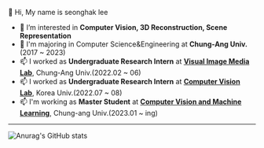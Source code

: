  👋 Hi, My name is seonghak lee
- 👀 I’m interested in **Computer Vision, 3D Reconstruction, Scene Representation**
- 💞️ I'm majoring in Computer Science&Engineering at **Chung-Ang Univ.**(2017 ~ 2023)
- 📫  I worked as **Undergraduate Research Intern** at **[Visual Image Media Lab](https://vim-lab-cau.github.io/VIM/)**, Chung-Ang Univ.(2022.02 ~ 06)
- 📫  I worked as **Undergraduate Research Intern** at **[Computer Vision Lab](https://kuaicv.com)**, Korea Univ.(2022.07 ~ 08)
- 📫  I'm working as **Master Student** at **[Computer Vision and Machine Learning](https://sites.google.com/view/cau-cvml/)**, Chung-ang Univ.(2023.01 ~ ing)

___
![Anurag's GitHub stats](https://github-readme-stats.vercel.app/api?username=Lseonghak&theme=vue&show_icons=true)                 
